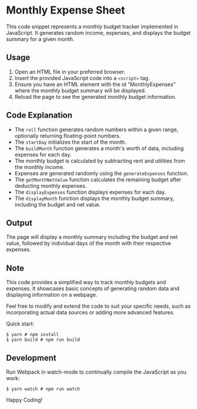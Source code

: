 # Monthly Expense Sheet

This code snippet represents a monthly budget tracker implemented in JavaScript. It generates random income, expenses, and displays the budget summary for a given month.

## Usage

1. Open an HTML file in your preferred browser.
2. Insert the provided JavaScript code into a `<script>` tag.
3. Ensure you have an HTML element with the id "MonthlyExpenses" where the monthly budget summary will be displayed.
4. Reload the page to see the generated monthly budget information.

## Code Explanation

- The `roll` function generates random numbers within a given range, optionally returning floating-point numbers.
- The `startDay` initializes the start of the month.
- The `buildMonth` function generates a month's worth of data, including expenses for each day.
- The monthly budget is calculated by subtracting rent and utilities from the monthly income.
- Expenses are generated randomly using the `generateExpenses` function.
- The `getMonthNetValue` function calculates the remaining budget after deducting monthly expenses.
- The `displayExpenses` function displays expenses for each day.
- The `displayMonth` function displays the monthly budget summary, including the budget and net value.

## Output

The page will display a monthly summary including the budget and net value, followed by individual days of the month with their respective expenses.

## Note

This code provides a simplified way to track monthly budgets and expenses. It showcases basic concepts of generating random data and displaying information on a webpage.

Feel free to modify and extend the code to suit your specific needs, such as incorporating actual data sources or adding more advanced features.


Quick start:

```
$ yarn # npm install
$ yarn build # npm run build
```

## Development

Run Webpack in watch-mode to continually compile the JavaScript as you work:

```
$ yarn watch # npm run watch
```

Happy Coding!
